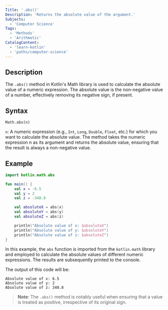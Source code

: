 ```yaml
---
Title: '.abs()'
Description: 'Returns the absolute value of the argument.'
Subjects:
  - 'Computer Science'
Tags:
  - 'Methods'
  - 'Arithmetic'
CatalogContent:
  - 'learn-kotlin'
  - 'paths/computer-science'
---
```


## Description

The `.abs()` method in Kotlin's Math library is used to calculate the absolute value of a numeric expression. The absolute value is the non-negative value of a number, effectively removing its negative sign, if present.

## Syntax

```pseudo
Math.abs(n)
```

`n`: A numeric expression (e.g., `Int`, `Long`, `Double`, `Float`, etc.) for which you want to calculate the absolute value. The method takes the numeric expression n as its argument and returns the absolute value, ensuring that the result is always a non-negative value.

## Example 

```kotlin
import kotlin.math.abs

fun main() {
    val x = -6.5
    val y = 2
    val z = -340.8

    val absoluteX = abs(x)
    val absoluteY = abs(y)
    val absoluteZ = abs(z)

    println("Absolute value of x: $absoluteX")
    println("Absolute value of y: $absoluteY")
    println("Absolute value of z: $absoluteZ")
}
```

In this example, the `abs` function is imported from the `kotlin.math` library and employed to calculate the absolute values of different numeric expressions. The results are subsequently printed to the console. 

The output of this code will be:

```shell
Absolute value of x: 6.5
Absolute value of y: 2
Absolute value of z: 340.8
```

> **Note**: The `.abs()` method is notably useful when ensuring that a value is treated as positive, irrespective of its original sign.
